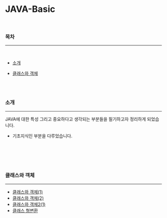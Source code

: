 # JAVA-Basic

<br>

### 목차

---

<br>

- [소개](#소개)

- [클래스와 객체](#클래스와-객체)

<br>
<br>

### 소개

---

JAVA에 대한 특성 그리고 중요하다고 생각되는 부분들을 필기하고자 정리하게 되었습니다.

- 기초지식인 부분을 다루었습니다.

<br>
<br>
<br>
<br>

### 클래스와 객체

---

- [클래스와 객체(1)](https://github.com/shinwoos/JAVA-Basic/blob/master/doc-dir/class-and-object/class-and-object1.md)
- [클래스와 객체(2)](https://github.com/shinwoos/JAVA-Basic/blob/master/doc-dir/class-and-object/class-and-object2.md)
- [클래스와 객체2(1)](https://github.com/shinwoos/JAVA-Basic/blob/master/doc-dir/class-and-object/class-and-object2-1.md)
- [클래스 형변환](https://github.com/shinwoos/JAVA-Basic/blob/master/doc-dir/class-casting/class-casting1.md)
